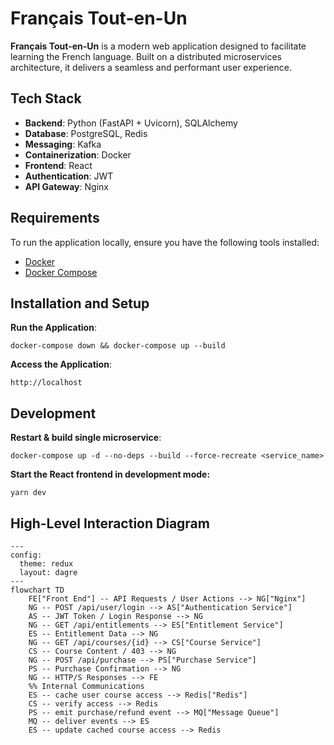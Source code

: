 # Français Tout-en-Un

**Français Tout-en-Un** is a modern web application designed to facilitate learning the French language. Built on a distributed microservices architecture, it delivers a seamless and performant user experience.

## Tech Stack
- **Backend**: Python (FastAPI + Uvicorn), SQLAlchemy
- **Database**: PostgreSQL, Redis
- **Messaging**: Kafka
- **Containerization**: Docker
- **Frontend**: React
- **Authentication**: JWT
- **API Gateway**: Nginx

## Requirements
To run the application locally, ensure you have the following tools installed:
- [Docker](https://www.docker.com/get-started)
- [Docker Compose](https://docs.docker.com/compose/install/)

## Installation and Setup

**Run the Application**:
   
```
docker-compose down && docker-compose up --build
```

**Access the Application**:
```
http://localhost
```

## Development
**Restart & build single microservice**:
```
docker-compose up -d --no-deps --build --force-recreate <service_name>
```
**Start the React frontend in development mode:**
```
yarn dev
```

## High-Level Interaction Diagram
```mermaid
---
config:
  theme: redux
  layout: dagre
---
flowchart TD
    FE["Front End"] -- API Requests / User Actions --> NG["Nginx"]
    NG -- POST /api/user/login --> AS["Authentication Service"]
    AS -- JWT Token / Login Response --> NG
    NG -- GET /api/entitlements --> ES["Entitlement Service"]
    ES -- Entitlement Data --> NG
    NG -- GET /api/courses/{id} --> CS["Course Service"]
    CS -- Course Content / 403 --> NG
    NG -- POST /api/purchase --> PS["Purchase Service"]
    PS -- Purchase Confirmation --> NG
    NG -- HTTP/S Responses --> FE
    %% Internal Communications
    ES -- cache user course access --> Redis["Redis"]
    CS -- verify access --> Redis
    PS -- emit purchase/refund event --> MQ["Message Queue"]
    MQ -- deliver events --> ES
    ES -- update cached course access --> Redis
```